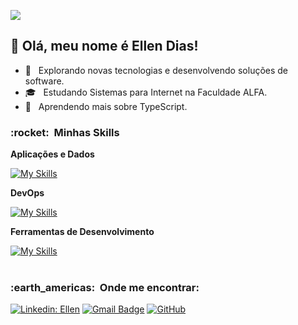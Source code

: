 ![](https://komarev.com/ghpvc/?username=DiasEllen26&color=006bed)


## 💜 Olá, meu nome é <strong>Ellen Dias!</strong>

- 🔭 &nbsp; Explorando novas tecnologias e desenvolvendo soluções de software.
- 🎓 &nbsp; Estudando Sistemas para Internet na <a ref="https://www.alfaumuarama.edu.br/fau/">Faculdade ALFA</a>.
- 🌱 &nbsp; Aprendendo mais sobre TypeScript.

<h3> :rocket: &nbsp;Minhas Skills </h3>

**Aplicações e Dados**

  [![My Skills](https://skillicons.dev/icons?i=java,php,mysql,typescript,nodejs,react,spring,maven,bootstrap,jquery,js,html,css)](https://skillicons.dev)
  
**DevOps**

[![My Skills](https://skillicons.dev/icons?i=git,github)](https://skillicons.dev)
  
**Ferramentas de Desenvolvimento**

[![My Skills](https://skillicons.dev/icons?i=visualstudio,eclipse,idea)](https://skillicons.dev)
  <br/>
<br/>
<h3> :earth_americas: &nbsp;Onde me encontrar: </h3> 

[![Linkedin: Ellen](https://img.shields.io/badge/-ellendias-blue?style=flat-square&logo=Linkedin&logoColor=white&link=https://www.linkedin.com/in/ellen-dias-b4256b250/)](https://www.linkedin.com/in/ellen-dias-b4256b250/)
[![Gmail Badge](https://img.shields.io/badge/-ellencdiass@gmail.com-006bed?style=flat-square&logo=Gmail&logoColor=white&link=mailto:SEU-EMAIL)](mailto:ellencdias@gmail.com)
[![GitHub]( https://img.shields.io/github/followers/DiasEllen26?label=follow&style=social)](https://github.com/DiasEllen26/)
